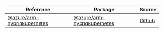 | Reference | Package | Source |
|---|---|---|
|[@azure/arm-hybridkubernetes](arm-hybridkubernetes-readme.md)|[@azure/arm-hybridkubernetes](https://www.npmjs.com/package/@azure/arm-hybridkubernetes)|[Github](https://github.com/Azure/azure-sdk-for-js/blob/main/sdk/hybridkubernetes/arm-hybridkubernetes)|
